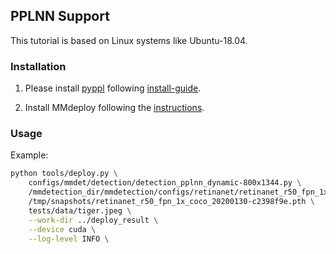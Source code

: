 ## PPLNN Support

This tutorial is based on Linux systems like Ubuntu-18.04.

### Installation

1. Please install [pyppl](https://github.com/openppl-public/ppl.nn) following [install-guide](https://github.com/openppl-public/ppl.nn/blob/master/docs/en/building-from-source.md).

2. Install MMdeploy following the [instructions](../build.md).

### Usage

Example:

```bash
python tools/deploy.py \
    configs/mmdet/detection/detection_pplnn_dynamic-800x1344.py \
    /mmdetection_dir/mmdetection/configs/retinanet/retinanet_r50_fpn_1x_coco.py \
    /tmp/snapshots/retinanet_r50_fpn_1x_coco_20200130-c2398f9e.pth \
    tests/data/tiger.jpeg \
    --work-dir ../deploy_result \
    --device cuda \
    --log-level INFO \
```
